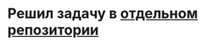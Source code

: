 # Решил задачу в [отдельном репозитории](https://github.com/tankalxat34/caselab-react-typescript-task/tree/master/react-typescript-task)